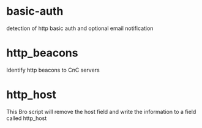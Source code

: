 basic-auth
=

detection of http basic auth and optional email notification


http_beacons
=

Identify http beacons to CnC servers


http_host
=

This Bro script will remove the host field and write the information to a field called http_host


